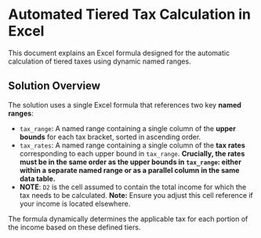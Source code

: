 # Automated Tiered Tax Calculation in Excel

This document explains an Excel formula designed for the automatic calculation of tiered taxes using dynamic named ranges.

## Solution Overview

The solution uses a single Excel formula that references two key **named ranges**:

* `tax_range`: A named range containing a single column of the **upper bounds** for each tax bracket, sorted in ascending order.
* `tax_rates`: A named range containing a single column of the **tax rates** corresponding to each upper bound in `tax_range`. **Crucially, the rates must be in the same order as the upper bounds in `tax_range`: either within a separate named range or as a parallel column in the same data table.**
* **NOTE**: `D2` is the cell assumed to contain the total income for which the tax needs to be calculated. **Note:** Ensure you adjust this cell reference if your income is located elsewhere.


The formula dynamically determines the applicable tax for each portion of the income based on these defined tiers.
